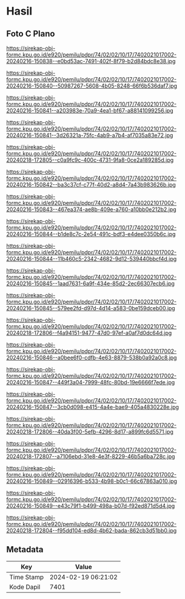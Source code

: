 # Hasil

## Foto C Plano

https://sirekap-obj-formc.kpu.go.id/e920/pemilu/pdpr/74/02/02/10/17/7402021017002-20240216-150838--e0bd53ac-7491-402f-8f79-b2d84bdc8e38.jpg

https://sirekap-obj-formc.kpu.go.id/e920/pemilu/pdpr/74/02/02/10/17/7402021017002-20240216-150840--50987267-5608-4b05-8248-66f6b536daf7.jpg

https://sirekap-obj-formc.kpu.go.id/e920/pemilu/pdpr/74/02/02/10/17/7402021017002-20240216-150841--a203983e-70a9-4ea1-bf67-a88141099256.jpg

https://sirekap-obj-formc.kpu.go.id/e920/pemilu/pdpr/74/02/02/10/17/7402021017002-20240216-150841--3d26321a-75fc-4ab9-a7b4-af7035a83e72.jpg

https://sirekap-obj-formc.kpu.go.id/e920/pemilu/pdpr/74/02/02/10/17/7402021017002-20240218-172805--c0a9fc9c-400c-4731-9fa8-0ce2a189285d.jpg

https://sirekap-obj-formc.kpu.go.id/e920/pemilu/pdpr/74/02/02/10/17/7402021017002-20240216-150842--ba3c37cf-c77f-40d2-a8d4-7a43b983626b.jpg

https://sirekap-obj-formc.kpu.go.id/e920/pemilu/pdpr/74/02/02/10/17/7402021017002-20240216-150843--467ea374-ae8b-409e-a760-a10bb0e212b2.jpg

https://sirekap-obj-formc.kpu.go.id/e920/pemilu/pdpr/74/02/02/10/17/7402021017002-20240216-150844--b1de8c7c-2e54-491c-bdf3-e4dee0350b6c.jpg

https://sirekap-obj-formc.kpu.go.id/e920/pemilu/pdpr/74/02/02/10/17/7402021017002-20240216-150844--11b460c5-2342-4682-9d12-539440bbcf4d.jpg

https://sirekap-obj-formc.kpu.go.id/e920/pemilu/pdpr/74/02/02/10/17/7402021017002-20240216-150845--1aad7631-6a9f-434e-85d2-2ec66307ecb6.jpg

https://sirekap-obj-formc.kpu.go.id/e920/pemilu/pdpr/74/02/02/10/17/7402021017002-20240216-150845--579ee2fd-d97d-4d14-a583-0be159dceb00.jpg

https://sirekap-obj-formc.kpu.go.id/e920/pemilu/pdpr/74/02/02/10/17/7402021017002-20240218-172806--f4a94151-9477-47d0-97ef-a0af7d0dc64d.jpg

https://sirekap-obj-formc.kpu.go.id/e920/pemilu/pdpr/74/02/02/10/17/7402021017002-20240216-150846--a0bee6f0-cdfb-4e63-8879-538b0a92a0c8.jpg

https://sirekap-obj-formc.kpu.go.id/e920/pemilu/pdpr/74/02/02/10/17/7402021017002-20240216-150847--449f3a04-7999-48fc-80bd-19e6666f7ede.jpg

https://sirekap-obj-formc.kpu.go.id/e920/pemilu/pdpr/74/02/02/10/17/7402021017002-20240216-150847--3cb0d098-e415-4a4e-bae9-405a4830228e.jpg

https://sirekap-obj-formc.kpu.go.id/e920/pemilu/pdpr/74/02/02/10/17/7402021017002-20240218-172806--40da3f00-5efb-4296-8d17-a899fc6d5571.jpg

https://sirekap-obj-formc.kpu.go.id/e920/pemilu/pdpr/74/02/02/10/17/7402021017002-20240218-172807--a7106ebd-31e8-4e3f-8229-46b5a6ba728c.jpg

https://sirekap-obj-formc.kpu.go.id/e920/pemilu/pdpr/74/02/02/10/17/7402021017002-20240216-150849--02916396-b533-4b98-b0c1-66c67863a010.jpg

https://sirekap-obj-formc.kpu.go.id/e920/pemilu/pdpr/74/02/02/10/17/7402021017002-20240216-150849--e43c79f1-b499-498a-b07d-f92ed871d5d4.jpg

https://sirekap-obj-formc.kpu.go.id/e920/pemilu/pdpr/74/02/02/10/17/7402021017002-20240218-172804--f95dd104-ed8d-4b62-bada-862cb3d51bb0.jpg


## Metadata

| Key        | Value               |
| ---------- | ------------------- |
| Time Stamp | 2024-02-19 06:21:02 |
| Kode Dapil | 7401                |



